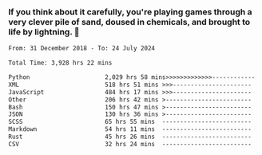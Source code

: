 ### If you think about it carefully, you're playing games through a very clever pile of sand, doused in chemicals, and brought to life by lightning.  👋


<!--START_SECTION:waka-->

```txt
From: 31 December 2018 - To: 24 July 2024

Total Time: 3,928 hrs 22 mins

Python                     2,029 hrs 58 mins>>>>>>>>>>>>>------------   51.68 %
XML                        518 hrs 51 mins >>>----------------------   13.21 %
JavaScript                 484 hrs 17 mins >>>----------------------   12.33 %
Other                      206 hrs 42 mins >------------------------   05.26 %
Bash                       150 hrs 47 mins >------------------------   03.84 %
JSON                       130 hrs 36 mins >------------------------   03.33 %
SCSS                       65 hrs 55 mins  -------------------------   01.68 %
Markdown                   54 hrs 11 mins  -------------------------   01.38 %
Rust                       45 hrs 26 mins  -------------------------   01.16 %
CSV                        32 hrs 24 mins  -------------------------   00.83 %
```

<!--END_SECTION:waka-->
